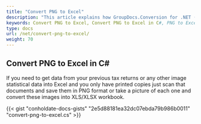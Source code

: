```yaml
---
title: "Convert PNG to Excel"
description: "This article explains how GroupDocs.Conversion for .NET (which is a part of Conholdate.Total for .NET) supports PNG conversion to Excel."
keywords: Convert PNG to Excel, Convert PNG to Excel in C#, PNG to Excel
type: docs
url: /net/convert-png-to-excel/
weight: 70
---
```


## Convert PNG to Excel in C#

If you need to get data from your previous tax returns or any other image statistical data into Excel and you only have printed copies just scan that documents and save them in PNG format or take a picture of each one and convert these images into XLS/XLSX workbook.

{{< gist "conholdate-docs-gists" "2e5d88181ea32dc07ebda79b986b0011" "convert-png-to-excel.cs" >}}











